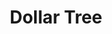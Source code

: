---
title: "Dollar Tree"
url: /winchester/dollar-tree-south-pleasant-valley-road/
shop: Kramladen
---